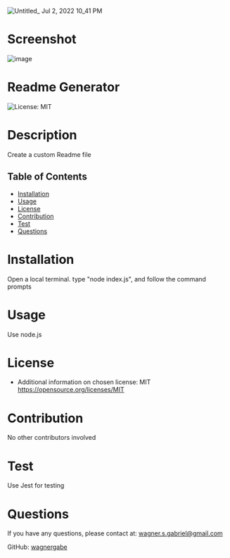 
![Untitled_ Jul 2, 2022 10_41 PM](https://user-images.githubusercontent.com/102180936/177023647-5a18ba53-849b-445d-a69c-7839da67c142.gif)


# Screenshot
![image](https://user-images.githubusercontent.com/102180936/177023689-f1d242ef-bfce-490b-8b7b-f864433c36c2.png)



# Readme Generator

![License: MIT](https://img.shields.io/badge/License-MIT-blue.svg)

# Description
Create a custom Readme file

## Table of Contents
* [Installation](#installation)
* [Usage](#usage)
* [License](#license)
* [Contribution](#contribution)
* [Test](#test)
* [Questions](#questions)

# Installation
Open a local terminal. type "node index.js", and follow the command prompts

# Usage
Use node.js

# License
- Additional information on chosen license:
MIT
https://opensource.org/licenses/MIT

# Contribution
No other contributors involved

# Test
Use Jest for testing

# Questions

If you have any questions, please contact at: wagner.s.gabriel@gmail.com

GitHub: [wagnergabe](https://github.com/wagnergabe)

